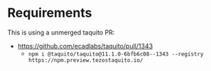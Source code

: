 # Requirements

This is using a unmerged taquito PR:

- https://github.com/ecadlabs/taquito/pull/1343
    - `npm i @taquito/taquito@11.1.0-6bfb6c08--1343 --registry https://npm.preview.tezostaquito.io/`